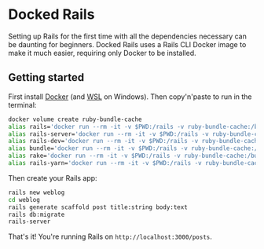# Docked Rails

Setting up Rails for the first time with all the dependencies necessary can be daunting for beginners. Docked Rails uses a Rails CLI Docker image to make it much easier, requiring only Docker to be installed.

## Getting started

First install [Docker](https://www.docker.com/products/docker-desktop/) (and [WSL](https://learn.microsoft.com/en-us/windows/wsl/install) on Windows). Then copy'n'paste to run in the terminal:

```bash
docker volume create ruby-bundle-cache
alias rails='docker run --rm -it -v $PWD:/rails -v ruby-bundle-cache:/bundle ghcr.io/rails/cli'
alias rails-server='docker run --rm -it -v $PWD:/rails -v ruby-bundle-cache:/bundle -p 3000:3000 ghcr.io/rails/cli server -b 0.0.0.0'
alias rails-dev='docker run --rm -it -v $PWD:/rails -v ruby-bundle-cache:/bundle -p 3000:3000 --entrypoint bin/dev ghcr.io/rails/cli'
alias bundle='docker run --rm -it -v $PWD:/rails -v ruby-bundle-cache:/bundle --entrypoint bundle ghcr.io/rails/cli'
alias rake='docker run --rm -it -v $PWD:/rails -v ruby-bundle-cache:/bundle --entrypoint rake ghcr.io/rails/cli'
alias rails-yarn='docker run --rm -it -v $PWD:/rails -v ruby-bundle-cache:/bundle --entrypoint yarn ghcr.io/rails/cli'
```

Then create your Rails app:

```bash
rails new weblog
cd weblog
rails generate scaffold post title:string body:text
rails db:migrate
rails-server
```

That's it! You're running Rails on `http://localhost:3000/posts`.

